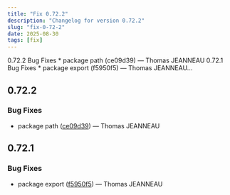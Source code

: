```yaml
---
title: "Fix 0.72.2"
description: "Changelog for version 0.72.2"
slug: "fix-0-72-2"
date: 2025-08-30
tags: [fix]
---
```


<p class="before-truncate"> 0.72.2   Bug Fixes  * package path (ce09d39) — Thomas JEANNEAU   0.72.1   Bug Fixes  * package export (f5950f5) — Thomas JEANNEAU...</p>

<!-- truncate -->

## 0.72.2

### Bug Fixes

* package path ([ce09d39](https://github.com/latechforce/engine/commit/ce09d392ba22229e22015bbae8da4d500d8da2a4)) — Thomas JEANNEAU

## 0.72.1

### Bug Fixes

* package export ([f5950f5](https://github.com/latechforce/engine/commit/f5950f54dd2b260fa3aba7b3cc1b7c4798f325aa)) — Thomas JEANNEAU
